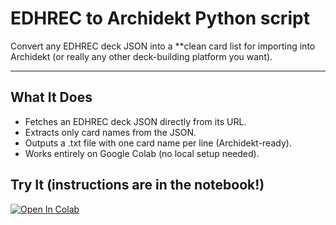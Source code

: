 
# EDHREC to Archidekt Python script

Convert any EDHREC deck JSON into a **clean card list for importing into Archidekt (or really any other deck-building platform you want).

---

## What It Does

* Fetches an EDHREC deck JSON directly from its URL.
* Extracts only card names from the JSON.
* Outputs a .txt file with one card name per line (Archidekt-ready).
* Works entirely on Google Colab (no local setup needed).


##  Try It (instructions are in the notebook!)

[![Open In Colab](https://colab.research.google.com/assets/colab-badge.svg)](https://colab.research.google.com/drive/1eFiKciDdrDc_c64unT1zfFqlCh_IRxPL#scrollTo=Wskt2nsMKnM2)




